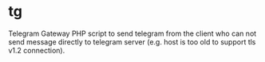 # tg
Telegram Gateway
PHP script to send telegram from the client who can not send message directly to telegram server (e.g. host is too old to support tls v1.2 connection).
